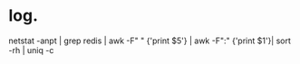 # log.
netstat -anpt | grep redis | awk -F" " {'print $5'} | awk -F":" {'print $1'}| sort -rh | uniq -c
